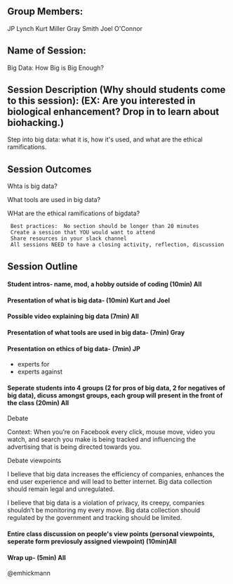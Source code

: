 ## Group Members:
JP Lynch
Kurt Miller
Gray Smith
Joel O'Connor

## Name of Session: 
Big Data: How Big is Big Enough?

## Session Description (Why should students come to this session): (EX: Are you interested in biological enhancement? Drop in to learn about biohacking.)
Step into big data: what it is, how it's used, and what are the ethical ramifications.

## Session Outcomes 
Whta is big data?

What tools are used in big data?

WHat are the ethical ramifications of bigdata?

     Best practices:  No section should be longer than 20 minutes
     Create a session that YOU would want to attend
     Share resources in your slack channel
     All sessions NEED to have a closing activity, reflection, discussion
## Session Outline 
#### Student intros- name, mod, a hobby outside of coding (10min) All  

#### Presentation of what is big data- (10min) Kurt and Joel 

#### Possible video explaining big data (7min) All

#### Presentation of what tools are used in big data- (7min) Gray

#### Presentation on ethics of big data- (7min) JP
 * experts for
 * experts against

#### Seperate students into 4 groups (2 for pros of big data, 2 for negatives of big data), dicuss amongst groups, each group will present in the front of the class (20min) All

Debate  

Context: When you’re on Facebook every click, mouse move, video you watch, and search you make is being tracked and influencing the advertising that is being directed towards you.  

Debate viewpoints  

I believe that big data increases the efficiency of companies, enhances the end user experience and will lead to better internet. Big data collection should remain legal and unregulated.  

I believe that big data is a violation of privacy, its creepy, companies shouldn’t be monitoring my every move. Big data collection should regulated by the government and tracking should be limited.

#### Entire class discussion on people's view points (personal viewpoints, seperate form previosuly assigned viewpoint) (10min)All

#### Wrap up- (5min) All

@emhickmann

